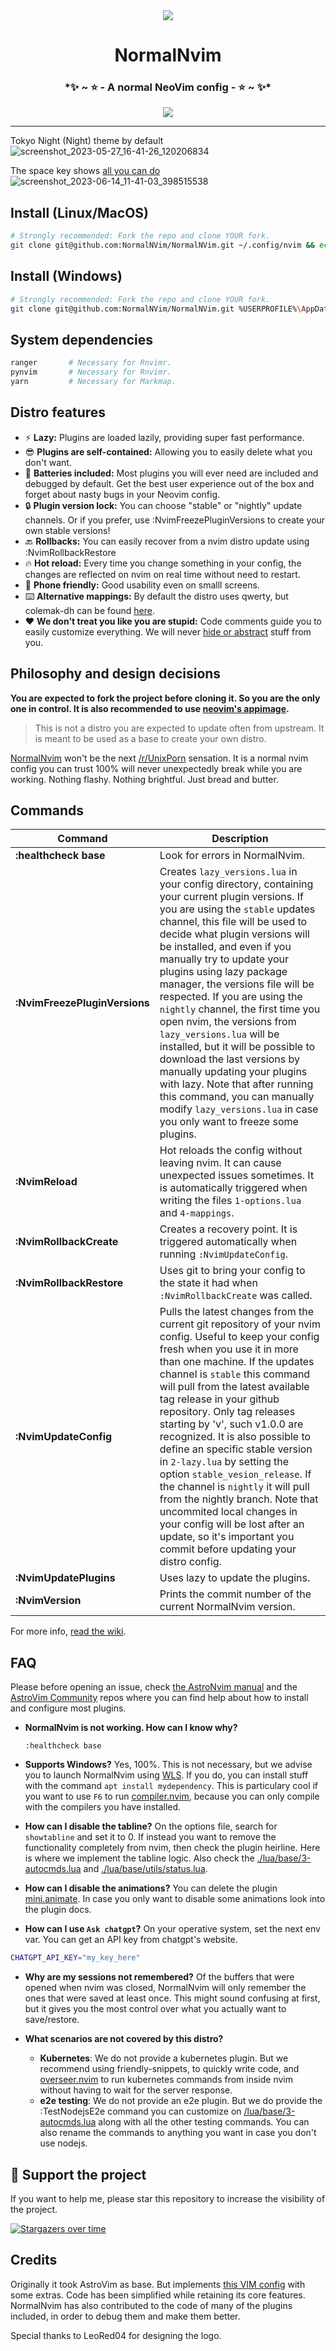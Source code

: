 <div align="center">
  <img src="https://github.com/NormalNvim/NormalNvim/assets/3357792/76197752-0947-4392-a6bd-a59d64319028"></img>
  <h1>NormalNvim</h1>
  <h3>*✨ ~ ⭐ - A normal NeoVim config - ⭐ ~ ✨*</h3>
  <a href="https://discord.gg/ymcMaSnq7d" rel="nofollow">
      <img src="https://img.shields.io/discord/1121138836525813760?color=azure&labelColor=6DC2A4&logo=discord&logoColor=black&label=Join the discord server&style=for-the-badge" data-canonical-src="https://img.shields.io/discord/1121138836525813760">
    </a>
</div>

---


Tokyo Night (Night) theme by default
![screenshot_2023-05-27_16-41-26_120206834](https://github.com/Zeioth/NormalNvim/assets/3357792/8f3b76c8-3ceb-4b8d-a0e1-50f73c94eb00)

The space key shows [all you can do](https://github.com/Zeioth/NormalNvim/wiki/basic-mappings)
![screenshot_2023-06-14_11-41-03_398515538](https://github.com/NormalNvim/NormalNvim/assets/3357792/af73f0b2-b56e-47d8-9bb8-f68b76e4b577)


## Install (Linux/MacOS)

```sh
# Strongly recommended: Fork the repo and clone YOUR fork.
git clone git@github.com:NormalNVim/NormalNVim.git ~/.config/nvim && echo "Downloading packages:"; wget -N -O /tmp/normalnvim_packages.tar.gz https://github.com/NormalNvim/NormalPackages/raw/main/packages.tar.gz && mkdir -p ~/.local/share/nvim/lazy/ && tar -xzf /tmp/normalnvim_packages.tar.gz -C ~/.local/share/nvim/lazy/ && echo "DONE - Starting neovim."; nvim
```

## Install (Windows)
```sh
# Strongly recommended: Fork the repo and clone YOUR fork.
git clone git@github.com:NormalNVim/NormalNVim.git %USERPROFILE%\AppData\Local\nvim && nvim
```

## System dependencies
```sh
ranger       # Necessary for Rnvimr.
pynvim       # Necessary for Rnvimr.
yarn         # Necessary for Markmap.
```


## Distro features

* ⚡ **Lazy:** Plugins are loaded lazily, providing super fast performance.
* 😎 **Plugins are self-contained:** Allowing you to easily delete what you don't want.
* 🔋 **Batteries included:** Most plugins you will ever need are included and debugged by default. Get the best user experience out of the box and forget about nasty bugs in your Neovim config.
* 🔒 **Plugin version lock:** You can choose "stable" or "nightly" update channels. Or if you prefer, use :NvimFreezePluginVersions to create your own stable versions!
* 🔙 **Rollbacks:** You can easily recover from a nvim distro update using :NvimRollbackRestore
* 🔥 **Hot reload:** Every time you change something in your config, the changes are reflected on nvim on real time without need to restart.
* 📱 **Phone friendly:** Good usability even on smalll screens.
* ⌨️ **Alternative mappings:** By default the distro uses qwerty, but colemak-dh can be found [here](https://github.com/Zeioth/NormalNvim/wiki/colemak-dh).
* ❤️ **We don't treat you like you are stupid:** Code comments guide you to easily customize everything. We will never [hide or abstract](https://i.imgur.com/FCiZvp2.png) stuff from you.

## Philosophy and design decisions
__You are expected to fork the project before cloning it. So you are the only one in control. It is also recommended to use [neovim's appimage](https://github.com/neovim/neovim/releases).__

> This is not a distro you are expected to update often from upstream. It is meant to be used as a base to create your own distro.

[NormalNvim](https://github.com/Zeioth/NormalNvim) won't be the next [/r/UnixPorn](https://www.reddit.com/r/unixporn/) sensation. It is a normal nvim config you can trust 100% will never unexpectedly break while you are working. Nothing flashy. Nothing brightful. Just bread and butter.

## Commands

|  Command            | Description                             |
|---------------------|-----------------------------------------|
| **:healthcheck base**   | Look for errors in NormalNvim. |
| **:NvimFreezePluginVersions** | Creates `lazy_versions.lua` in your config directory, containing your current plugin versions. If you are using the `stable` updates channel, this file will be used to decide what plugin versions will be installed, and even if you manually try to update your plugins using lazy package manager, the versions file will be respected. If you are using the `nightly` channel, the first time you open nvim, the versions from `lazy_versions.lua` will be installed, but it will be possible to download the last versions by manually updating your plugins with lazy. Note that after running this command, you can manually modify `lazy_versions.lua` in case you only want to freeze some plugins. |
| **:NvimReload** | Hot reloads the config without leaving nvim. It can cause unexpected issues sometimes. It is automatically triggered when writing the files `1-options.lua` and `4-mappings`. | 
| **:NvimRollbackCreate** | Creates a recovery point. It is triggered automatically when running `:NvimUpdateConfig`. | 
| **:NvimRollbackRestore** | Uses git to bring your config to the state it had when `:NvimRollbackCreate` was called. | 
| **:NvimUpdateConfig** | Pulls the latest changes from the current git repository of your nvim config. Useful to keep your config fresh when you use it in more than one machine. If the updates channel is `stable` this command will pull from the latest available tag release in your github repository. Only tag releases starting by 'v', such v1.0.0 are recognized. It is also possible to define an specific stable version in `2-lazy.lua` by setting the option `stable_vesion_release`. If the channel is `nightly` it will pull from the nightly branch. Note that uncommited local changes in your config will be lost after an update, so it's important you commit before updating your distro config. |
| **:NvimUpdatePlugins** | Uses lazy to update the plugins. |
| **:NvimVersion** | Prints the commit number of the current NormalNvim version. |

For more info, [read the wiki](https://github.com/Zeioth/NormalNvim/wiki).

## FAQ
Please before opening an issue, check [the AstroNvim manual](https://astronvim.com/) and the [AstroVim Community](https://github.com/AstroNvim/astrocommunity) repos where you can find help about how to install and configure most plugins.

* **NormalNvim is not working. How can I know why?**

    `:healthcheck base`

* **Supports Windows?**
Yes, 100%. This is not necessary, but we advise you to launch NormalNvim using [WLS](https://www.youtube.com/watch?v=nARnhEkVAxY). If you do, you can install stuff with the command `apt install mydependency`. This is particulary cool if you want to use `F6` to run [compiler.nvim](https://github.com/Zeioth/compiler.nvim), because you can only compile with the compilers you have installed.

* **How can I disable the tabline?** On the options file, search for `showtabline` and set it to 0. If instead you want to remove the functionality completely from nvim, then check the plugin heirline. Here is where we implement the tabline logic. Also check the [./lua/base/3-autocmds.lua](https://github.com/Zeioth/NormalNvim/blob/main/lua/base/3-autocmds.lua) and [./lua/base/utils/status.lua](https://github.com/Zeioth/NormalNvim/blob/main/lua/base/utils/status.lua).

* **How can I disable the animations?** You can delete the plugin [mini.animate](https://github.com/echasnovski/mini.animate). In case you only want to disable some animations look into the plugin docs.

* **How can I use `Ask chatgpt`?** On your operative system, set the next env var. You can get an API key from chatgpt's website.

```sh
CHATGPT_API_KEY="my_key_here"
```

* **Why are my sessions not remembered?**
Of the buffers that were opened when nvim was closed, NormalNvim will only remember the ones that were saved at least once. This might sound confusing at first, but it gives you the most control over what you actually want to save/restore.

* **What scenarios are not covered by this distro?**
  * **Kubernetes**: We do not provide a kubernetes plugin. But we recommend using friendly-snippets, to quickly write code, and [overseer.nvim](https://github.com/stevearc/overseer.nvim) to run kubernetes commands from inside nvim without having to wait for the server response.
  * **e2e testing**: We do not provide an e2e plugin. But we do provide the :TestNodejsE2e command you can customize on [/lua/base/3-autocmds.lua](https://github.com/Zeioth/NormalNvim/blob/main/lua/base/3-autocmds.lua) along with all the other testing commands. You can also rename the commands to anything you want in case you don't use nodejs.

## 🌟 Support the project
If you want to help me, please star this repository to increase the visibility of the project.

[![Stargazers over time](https://starchart.cc/NormalNvim/NormalNvim.svg)](https://starchart.cc/NormalNvim/NormalNvim)

## Credits
Originally it took AstroVim as base. But implements [this VIM config](https://github.com/amix/vimrc) with some extras. Code has been simplified while retaining its core features. NormalNvim has also contributed to the code of many of the plugins included, in order to debug them and make them better.

Special thanks to LeoRed04 for designing the logo.
